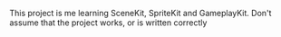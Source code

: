 This project is me learning SceneKit, SpriteKit and GameplayKit. Don't assume that the project works, or is written correctly
